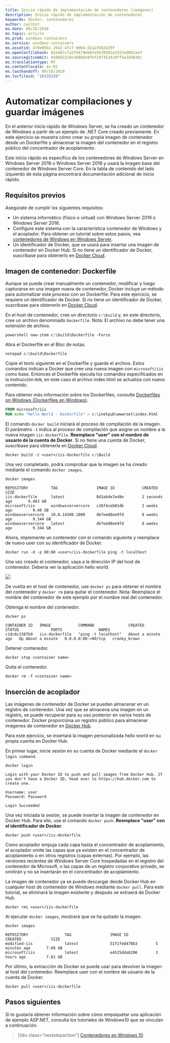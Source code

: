 ```yaml
---
title: Inicio rápido de implementación de contenedores (imágenes)
description: Inicio rápido de implementación de contenedores
keywords: docker, contenedores
author: cwilhit
ms.date: 09/26/2016
ms.topic: article
ms.prod: windows-containers
ms.service: windows-containers
ms.assetid: 479e05b1-2642-47c7-9db4-d2a23592d29f
ms.openlocfilehash: 01e687cfa2fd479eb87e5639581e1552ed801aef
ms.sourcegitcommit: 9100d2218c160bbe9fbf24f3524c8ff5e3dd826c
ms.translationtype: MT
ms.contentlocale: es-ES
ms.lasthandoff: 09/18/2019
ms.locfileid: "10135338"
---
```

# <a name="automating-builds-and-saving-images"></a>Automatizar compilaciones y guardar imágenes

En el anterior inicio rápido de Windows Server, se ha creado un contenedor de Windows a partir de un ejemplo de .NET Core creado previamente. En este ejercicio se muestra cómo crear su propia imagen de contenedor desde un Dockerfile y almacenar la imagen del contenedor en el registro público del concentrador de acoplamiento.

Este inicio rápido es específico de los contenedores de Windows Server en Windows Server 2019 o Windows Server 2016 y usará la imagen base del contenedor de Windows Server Core. En la tabla de contenido del lado izquierdo de esta página encontrará documentación adicional de inicio rápido.

## <a name="prerequisites"></a>Requisitos previos

Asegúrate de cumplir los siguientes requisitos:

- Un sistema informático (físico o virtual) con Windows Server 2019 o Windows Server 2016.
- Configure este sistema con la característica contenedor de Windows y el acoplador. Para obtener un tutorial sobre estos pasos, vea [contenedores de Windows en Windows Server](./quick-start-windows-server.md).
- Un identificador de Docker, que se usará para insertar una imagen de contenedor en Docker Hub. Si no tiene un identificador de Docker, suscríbase para obtenerlo en [Docker Cloud](https://cloud.docker.com/).

## <a name="container-image---dockerfile"></a>Imagen de contenedor: Dockerfile

Aunque se puede crear manualmente un contenedor, modificar y luego capturarse en una imagen nueva de contenedor, Docker incluye un método para automatizar este proceso con un Dockerfile. Para este ejercicio, se requiere un identificador de Docker. Si no tiene un identificador de Docker, suscríbase para obtenerlo en [Docker Cloud](https://cloud.docker.com/).

En el host de contenedor, cree un directorio `c:\build` y, en este directorio, cree un archivo denominado `Dockerfile`. Nota: El archivo no debe tener una extensión de archivo.

```console
powershell new-item c:\build\Dockerfile -Force
```

Abra el Dockerfile en el Bloc de notas.

```console
notepad c:\build\Dockerfile
```

Copie el texto siguiente en el Dockerfile y guarde el archivo. Estos comandos indican a Docker que cree una nueva imagen con `microsoft/iis` como base. Entonces el Dockerfile ejecuta los comandos especificados en la instrucción `RUN`, en este caso el archivo index.html se actualiza con nuevo contenido.

Para obtener más información sobre los Dockerfiles, consulte [Dockerfiles on Windows (Dockerfiles en Windows)](../manage-docker/manage-windows-dockerfile.md).

```dockerfile
FROM microsoft/iis
RUN echo "Hello World - Dockerfile" > c:\inetpub\wwwroot\index.html
```

El comando `docker build` iniciará el proceso de compilación de la imagen. El parámetro `-t` indica al proceso de compilación que asigne un nombre a la nueva imagen `iis-dockerfile`. **Reemplace "user" con el nombre de usuario de la cuenta de Docker**. Si no tiene una cuenta de Docker, suscríbase para obtenerla en [Docker Cloud](https://cloud.docker.com/).

```console
docker build -t <user>/iis-dockerfile c:\Build
```

Una vez completado, podrá comprobar que la imagen se ha creado mediante el comando `docker images`.

```console
docker images

REPOSITORY          TAG                 IMAGE ID            CREATED             SIZE
iis-dockerfile      latest              8d1ab4e7e48e        2 seconds ago       9.483 GB
microsoft/iis       windowsservercore   c26f4ceb81db        2 weeks ago         9.48 GB
windowsservercore   10.0.14300.1000     dbfee88ee9fd        8 weeks ago         9.344 GB
windowsservercore   latest              dbfee88ee9fd        8 weeks ago         9.344 GB
```

Ahora, implemente un contenedor con el comando siguiente y reemplace de nuevo user con su identificador de Docker.

```console
docker run -d -p 80:80 <user>/iis-dockerfile ping -t localhost
```

Una vez creado el contenedor, vaya a la dirección IP del host de contenedor. Debería ver la aplicación hello world.

![](media/dockerfile2.png)

De vuelta en el host de contenedor, use `docker ps` para obtener el nombre del contenedor y `docker rm` para quitar el contenedor. Nota: Reemplace el nombre del contenedor de este ejemplo por el nombre real del contenedor.

Obtenga el nombre del contenedor.

```console
docker ps

CONTAINER ID   IMAGE            COMMAND               CREATED              STATUS              PORTS                NAMES
c1dc6c1387b9   iis-dockerfile   "ping -t localhost"   About a minute ago   Up About a minute   0.0.0.0:80->80/tcp   cranky_brown
```

Detener contenedor.

```console
docker stop <container name>
```

Quita el contenedor.

```console
docker rm -f <container name>
```

## <a name="docker-push"></a>Inserción de acoplador

Las imágenes de contenedor de Docker se pueden almacenar en un registro de contenedor. Una vez que se almacena una imagen en un registro, se puede recuperar para su uso posterior en varios hosts de contenedor. Docker proporciona un registro público para almacenar imágenes de contenedor en [Docker Hub](https://hub.docker.com/).

Para este ejercicio, se insertará la imagen personalizada hello world en su propia cuenta en Docker Hub.

En primer lugar, inicie sesión en su cuenta de Docker mediante el `docker login command`.

```console
docker login

Login with your Docker ID to push and pull images from Docker Hub. If you don't have a Docker ID, head over to https://hub.docker.com to create one.

Username: user
Password: Password

Login Succeeded
```

Una vez iniciada la sesión, se puede insertar la imagen de contenedor en Docker Hub. Para ello, use el comando `docker push`. **Reemplace "user" con el identificador de Docker**. 

```console
docker push <user>/iis-dockerfile
```

Como acoplador empuja cada capa hasta el concentrador de acoplamiento, el acoplador omite las capas que ya existen en el concentrador de acoplamiento o en otros registros (capas externas).  Por ejemplo, las versiones recientes de Windows Server Core hospedadas en el registro del contenedor de Microsoft, o las capas de un registro corporativo privado, se omitirán y no se insertarán en el concentrador de acoplamiento.

La imagen de contenedor ya se puede descargar desde Docker Hub en cualquier host de contenedor de Windows mediante `docker pull`. Para este tutorial, se eliminará la imagen existente y después se extraerá de Docker Hub. 

```console
docker rmi <user>/iis-dockerfile
```

Al ejecutar `docker images`, mostrará que se ha quitado la imagen.

```console
docker images

REPOSITORY                TAG                 IMAGE ID            CREATED             SIZE
modified-iis              latest              51f1fe8470b3        5 minutes ago       7.69 GB
microsoft/iis             latest              e4525dda8206        3 hours ago         7.61 GB
```

Por último, la extracción de Docker se puede usar para devolver la imagen al host del contenedor. Reemplace user con el nombre de usuario de la cuenta de Docker. 

```
docker pull <user>/iis-dockerfile
```

## <a name="next-steps"></a>Pasos siguientes

Si te gustaría obtener información sobre cómo empaquetar una aplicación de ejemplo ASP.NET, consulta los tutoriales de Windows10 que se vinculan a continuación.

> [!div class="nextstepaction"]
> [Contenedores en Windows 10](./set-up-environment.md?tabs=Windows-10-Client)
